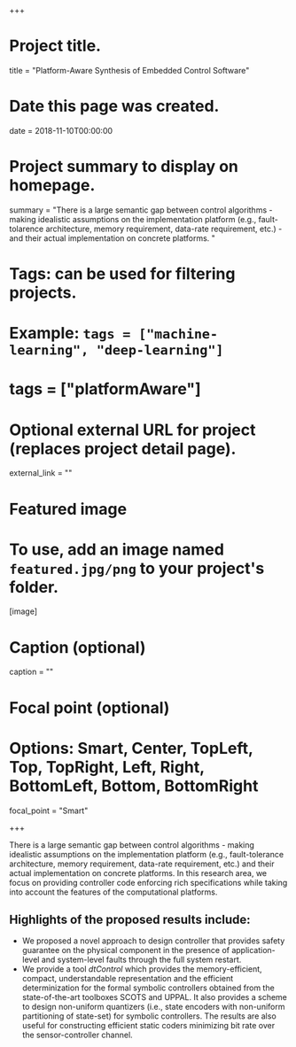 +++
# Project title.
title = "Platform-Aware Synthesis of Embedded Control Software"

# Date this page was created.
date = 2018-11-10T00:00:00

# Project summary to display on homepage.
summary = "There is a large semantic gap between control algorithms - making idealistic assumptions on the implementation platform (e.g., fault-tolarence architecture, memory requirement, data-rate requirement, etc.) - and their actual implementation on concrete platforms. "

# Tags: can be used for filtering projects.
# Example: `tags = ["machine-learning", "deep-learning"]`
# tags = ["platformAware"]

# Optional external URL for project (replaces project detail page).
external_link = ""

# Featured image
# To use, add an image named `featured.jpg/png` to your project's folder. 
[image]
  # Caption (optional)
  caption = ""

  # Focal point (optional)
  # Options: Smart, Center, TopLeft, Top, TopRight, Left, Right, BottomLeft, Bottom, BottomRight
  focal_point = "Smart"

+++

There is a large semantic gap between control algorithms - making idealistic assumptions on the implementation platform (e.g., fault-tolerance architecture, memory requirement, data-rate requirement, etc.) and their actual implementation on concrete platforms. In this research area, we focus on providing controller code enforcing rich specifications while taking into account the features of the computational platforms.

## Highlights of the proposed results include:
* We proposed a novel approach to design controller that provides safety guarantee on the physical component in the presence of application-level and system-level faults through the full system restart.
* We provide a tool _dtControl_ which provides the memory-efficient, compact, understandable representation and the efficient determinization for the formal symbolic controllers obtained from the state-of-the-art toolboxes SCOTS and UPPAL. It also provides a scheme to design non-uniform quantizers (i.e., state encoders with non-uniform partitioning of state-set) for symbolic controllers. The results are also useful for constructing efficient static coders minimizing bit rate over the sensor-controller channel.
